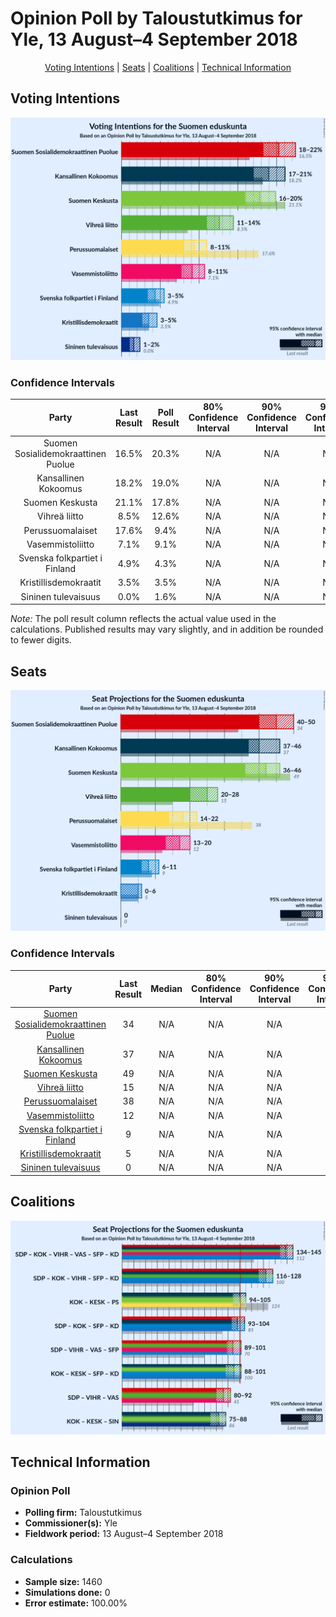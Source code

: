 # Opinion Poll by Taloustutkimus for Yle, 13 August–4 September 2018

<p align="center"><a href="#voting-intentions">Voting Intentions</a> | <a href="#seats">Seats</a> | <a href="#coalitions">Coalitions</a> | <a href="#technical-information">Technical Information</a></p>

## Voting Intentions

![Graph with voting intentions not yet produced](2018-09-04-Taloustutkimus.png "Voting Intentions")

### Confidence Intervals

| Party | Last Result | Poll Result | 80% Confidence Interval | 90% Confidence Interval | 95% Confidence Interval | 99% Confidence Interval |
|:-----:|:-----------:|:-----------:|:-----------------------:|:-----------------------:|:-----------------------:|:-----------------------:|
| Suomen Sosialidemokraattinen Puolue | 16.5% | 20.3% | N/A |N/A |N/A |N/A |
| Kansallinen Kokoomus | 18.2% | 19.0% | N/A |N/A |N/A |N/A |
| Suomen Keskusta | 21.1% | 17.8% | N/A |N/A |N/A |N/A |
| Vihreä liitto | 8.5% | 12.6% | N/A |N/A |N/A |N/A |
| Perussuomalaiset | 17.6% | 9.4% | N/A |N/A |N/A |N/A |
| Vasemmistoliitto | 7.1% | 9.1% | N/A |N/A |N/A |N/A |
| Svenska folkpartiet i Finland | 4.9% | 4.3% | N/A |N/A |N/A |N/A |
| Kristillisdemokraatit | 3.5% | 3.5% | N/A |N/A |N/A |N/A |
| Sininen tulevaisuus | 0.0% | 1.6% | N/A |N/A |N/A |N/A |

*Note:* The poll result column reflects the actual value used in the calculations. Published results may vary slightly, and in addition be rounded to fewer digits.

## Seats

![Graph with seats not yet produced](2018-09-04-Taloustutkimus-seats.png "Seats")

### Confidence Intervals

| Party | Last Result | Median | 80% Confidence Interval | 90% Confidence Interval | 95% Confidence Interval | 99% Confidence Interval |
|:-----:|:-----------:|:------:|:-----------------------:|:-----------------------:|:-----------------------:|:-----------------------:|
| <a href="#suomen-sosialidemokraattinen-puolue">Suomen Sosialidemokraattinen Puolue</a> | 34 | N/A | N/A |N/A |N/A |N/A |
| <a href="#kansallinen-kokoomus">Kansallinen Kokoomus</a> | 37 | N/A | N/A |N/A |N/A |N/A |
| <a href="#suomen-keskusta">Suomen Keskusta</a> | 49 | N/A | N/A |N/A |N/A |N/A |
| <a href="#vihreä-liitto">Vihreä liitto</a> | 15 | N/A | N/A |N/A |N/A |N/A |
| <a href="#perussuomalaiset">Perussuomalaiset</a> | 38 | N/A | N/A |N/A |N/A |N/A |
| <a href="#vasemmistoliitto">Vasemmistoliitto</a> | 12 | N/A | N/A |N/A |N/A |N/A |
| <a href="#svenska-folkpartiet-i-finland">Svenska folkpartiet i Finland</a> | 9 | N/A | N/A |N/A |N/A |N/A |
| <a href="#kristillisdemokraatit">Kristillisdemokraatit</a> | 5 | N/A | N/A |N/A |N/A |N/A |
| <a href="#sininen-tulevaisuus">Sininen tulevaisuus</a> | 0 | N/A | N/A |N/A |N/A |N/A |


## Coalitions

![Graph with coalitions seats not yet produced](2018-09-04-Taloustutkimus-coalitions-seats.png "Coalitions Seats")


## Technical Information

### Opinion Poll

+ **Polling firm:** Taloustutkimus
+ **Commissioner(s):** Yle
+ **Fieldwork period:** 13 August–4 September 2018

### Calculations

+ **Sample size:** 1460
+ **Simulations done:** 0
+ **Error estimate:** 100.00%

